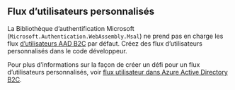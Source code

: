 ## <a name="custom-user-flows"></a>Flux d’utilisateurs personnalisés

La Bibliothèque d’authentification Microsoft (`Microsoft.Authentication.WebAssembly.Msal`) ne prend pas en charge les flux [d’utilisateurs AAD B2C](/azure/active-directory-b2c/user-flow-overview) par défaut. Créez des flux d’utilisateurs personnalisés dans le code développeur.

Pour plus d’informations sur la façon de créer un défi pour un flux d’utilisateurs personnalisés, voir [flux utilisateur dans Azure Active Directory B2C](/azure/active-directory-b2c/user-flow-overview).
